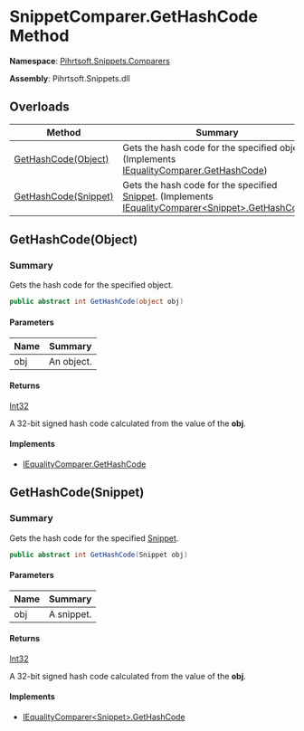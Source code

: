 # SnippetComparer\.GetHashCode Method

**Namespace**: [Pihrtsoft.Snippets.Comparers](../../README.md)

**Assembly**: Pihrtsoft\.Snippets\.dll

## Overloads

| Method | Summary |
| ------ | ------- |
| [GetHashCode(Object)](#Pihrtsoft_Snippets_Comparers_SnippetComparer_GetHashCode_System_Object_) | Gets the hash code for the specified object\. \(Implements [IEqualityComparer.GetHashCode](https://docs.microsoft.com/en-us/dotnet/api/system.collections.iequalitycomparer.gethashcode)\) |
| [GetHashCode(Snippet)](#Pihrtsoft_Snippets_Comparers_SnippetComparer_GetHashCode_Pihrtsoft_Snippets_Snippet_) | Gets the hash code for the specified [Snippet](../../../Snippet/README.md)\. \(Implements [IEqualityComparer\<Snippet>.GetHashCode](https://docs.microsoft.com/en-us/dotnet/api/system.collections.generic.iequalitycomparer-1.gethashcode)\) |

## GetHashCode\(Object\)<a name="Pihrtsoft_Snippets_Comparers_SnippetComparer_GetHashCode_System_Object_"></a>

### Summary

Gets the hash code for the specified object\.

```csharp
public abstract int GetHashCode(object obj)
```

#### Parameters

| Name | Summary |
| ---- | ------- |
| obj | An object\. |

#### Returns

[Int32](https://docs.microsoft.com/en-us/dotnet/api/system.int32)

A 32\-bit signed hash code calculated from the value of the **obj**\.

#### Implements

* [IEqualityComparer.GetHashCode](https://docs.microsoft.com/en-us/dotnet/api/system.collections.iequalitycomparer.gethashcode)

## GetHashCode\(Snippet\)<a name="Pihrtsoft_Snippets_Comparers_SnippetComparer_GetHashCode_Pihrtsoft_Snippets_Snippet_"></a>

### Summary

Gets the hash code for the specified [Snippet](../../../Snippet/README.md)\.

```csharp
public abstract int GetHashCode(Snippet obj)
```

#### Parameters

| Name | Summary |
| ---- | ------- |
| obj | A snippet\. |

#### Returns

[Int32](https://docs.microsoft.com/en-us/dotnet/api/system.int32)

A 32\-bit signed hash code calculated from the value of the **obj**\.

#### Implements

* [IEqualityComparer\<Snippet>.GetHashCode](https://docs.microsoft.com/en-us/dotnet/api/system.collections.generic.iequalitycomparer-1.gethashcode)
